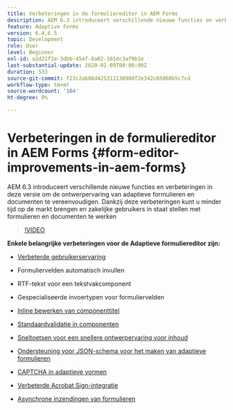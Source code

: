 ```yaml
---
title: Verbeteringen in de formuliereditor in AEM Forms
description: AEM 6.3 introduceert verschillende nieuwe functies en verbeteringen in deze versie om de ontwerpervaring van adaptieve formulieren en documenten te vereenvoudigen. Dankzij deze verbeteringen kunt u minder tijd op de markt brengen en zakelijke gebruikers in staat stellen met formulieren en documenten te werken
feature: Adaptive Forms
version: 6.4,6.5
topic: Development
role: User
level: Beginner
exl-id: a2d21f2e-3dbb-454f-8a02-101dc3af9b1e
last-substantial-update: 2020-02-09T00:00:00Z
duration: 533
source-git-commit: f23c2ab86d42531113690df2e342c65060b5c7cd
workflow-type: tm+mt
source-wordcount: '164'
ht-degree: 0%

---
```


# Verbeteringen in de formuliereditor in AEM Forms {#form-editor-improvements-in-aem-forms}

AEM 6.3 introduceert verschillende nieuwe functies en verbeteringen in deze versie om de ontwerpervaring van adaptieve formulieren en documenten te vereenvoudigen. Dankzij deze verbeteringen kunt u minder tijd op de markt brengen en zakelijke gebruikers in staat stellen met formulieren en documenten te werken

>[!VIDEO](https://video.tv.adobe.com/v/19500?quality=12&learn=on)

**Enkele belangrijke verbeteringen voor de Adaptieve formuliereditor zijn:**

* [Verbeterde gebruikerservaring](https://helpx.adobe.com/aem-forms/6-3/introduction-forms-authoring.html)

* Formuliervelden automatisch invullen
* RTF-tekst voor een tekstvakcomponent
* Gespecialiseerde invoertypen voor formuliervelden

* [Inline bewerken van componenttitel](https://helpx.adobe.com/aem-forms/6-3/introduction-forms-authoring.html)
* [Standaardvalidatie in componenten](https://helpx.adobe.com/aem-forms/6-3/introduction-forms-authoring.html)
* [Sneltoetsen voor een snellere ontwerpervaring voor inhoud](https://helpx.adobe.com/aem-forms/6-3/keyboard-shortcuts.html#AdaptiveFormEditor)
* [Ondersteuning voor JSON-schema voor het maken van adaptieve formulieren](https://helpx.adobe.com/aem-forms/6-3/adaptive-form-json-schema-form-model.html)
* [CAPTCHA in adaptieve vormen](https://helpx.adobe.com/aem-forms/6-3/captcha-adaptive-forms.html)
* [Verbeterde Acrobat Sign-integratie](https://helpx.adobe.com/aem-forms/6-3/working-with-adobe-sign.html)
* [Asynchrone inzendingen van formulieren](https://helpx.adobe.com/aem-forms/6-3/asynchronous-submissions-adaptive-forms.html)
